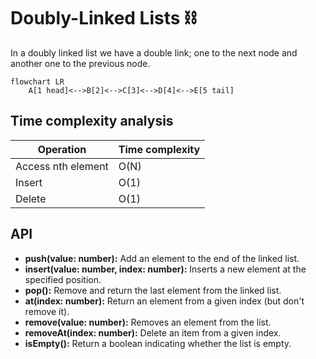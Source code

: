 # Doubly-Linked Lists ⛓️

In a doubly linked list we have a double link; one to the next node and another one to the previous node.

```mermaid
flowchart LR
    A[1 head]<-->B[2]<-->C[3]<-->D[4]<-->E[5 tail]
```

## Time complexity analysis

| Operation          | Time complexity |
| ------------------ | --------------- |
| Access nth element | O(N)            |
| Insert             | O(1)            |
| Delete             | O(1)            |

## API

- **push(value: number):** Add an element to the end of the linked list.
- **insert(value: number, index: number):** Inserts a new element at the specified position.
- **pop():** Remove and return the last element from the linked list.
- **at(index: number):** Return an element from a given index (but don't remove it).
- **remove(value: number):** Removes an element from the list.
- **removeAt(index: number):** Delete an item from a given index.
- **isEmpty():** Return a boolean indicating whether the list is empty.
